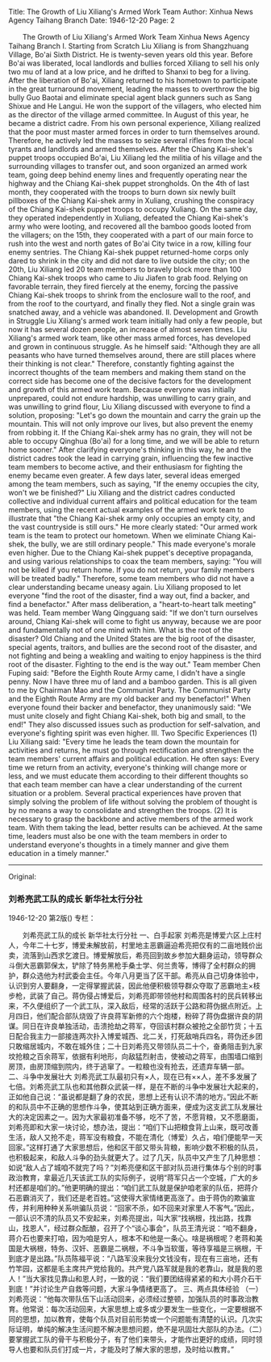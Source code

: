 Title: The Growth of Liu Xiliang's Armed Work Team
Author: Xinhua News Agency Taihang Branch
Date: 1946-12-20
Page: 2

　　The Growth of Liu Xiliang's Armed Work Team
    Xinhua News Agency Taihang Branch
        I. Starting from Scratch
    Liu Xiliang is from Shangzhuang Village, Bo'ai Sixth District. He is twenty-seven years old this year. Before Bo'ai was liberated, local landlords and bullies forced Xiliang to sell his only two mu of land at a low price, and he drifted to Shanxi to beg for a living. After the liberation of Bo'ai, Xiliang returned to his hometown to participate in the great turnaround movement, leading the masses to overthrow the big bully Guo Baotai and eliminate special agent black gunners such as Sang Shixue and He Langui. He won the support of the villagers, who elected him as the director of the village armed committee. In August of this year, he became a district cadre. From his own personal experience, Xiliang realized that the poor must master armed forces in order to turn themselves around. Therefore, he actively led the masses to seize several rifles from the local tyrants and landlords and armed themselves. After the Chiang Kai-shek's puppet troops occupied Bo'ai, Liu Xiliang led the militia of his village and the surrounding villages to transfer out, and soon organized an armed work team, going deep behind enemy lines and frequently operating near the highway and the Chiang Kai-shek puppet strongholds. On the 4th of last month, they cooperated with the troops to burn down six newly built pillboxes of the Chiang Kai-shek army in Xuliang, crushing the conspiracy of the Chiang Kai-shek puppet troops to occupy Xuliang. On the same day, they operated independently in Xuliang, defeated the Chiang Kai-shek's army who were looting, and recovered all the bamboo goods looted from the villagers; on the 15th, they cooperated with a part of our main force to rush into the west and north gates of Bo'ai City twice in a row, killing four enemy sentries. The Chiang Kai-shek puppet returned-home corps only dared to shrink in the city and did not dare to live outside the city; on the 20th, Liu Xiliang led 20 team members to bravely block more than 100 Chiang Kai-shek troops who came to Jiu Jiafen to grab food. Relying on favorable terrain, they fired fiercely at the enemy, forcing the passive Chiang Kai-shek troops to shrink from the enclosure wall to the roof, and from the roof to the courtyard, and finally they fled. Not a single grain was snatched away, and a vehicle was abandoned.
            II. Development and Growth in Struggle
    Liu Xiliang's armed work team initially had only a few people, but now it has several dozen people, an increase of almost seven times. Liu Xiliang's armed work team, like other mass armed forces, has developed and grown in continuous struggle. As he himself said: "Although they are all peasants who have turned themselves around, there are still places where their thinking is not clear." Therefore, constantly fighting against the incorrect thoughts of the team members and making them stand on the correct side has become one of the decisive factors for the development and growth of this armed work team. Because everyone was initially unprepared, could not endure hardship, was unwilling to carry grain, and was unwilling to grind flour, Liu Xiliang discussed with everyone to find a solution, proposing: "Let's go down the mountain and carry the grain up the mountain. This will not only improve our lives, but also prevent the enemy from robbing it. If the Chiang Kai-shek army has no grain, they will not be able to occupy Qinghua (Bo'ai) for a long time, and we will be able to return home sooner." After clarifying everyone's thinking in this way, he and the district cadres took the lead in carrying grain, influencing the few inactive team members to become active, and their enthusiasm for fighting the enemy became even greater. A few days later, several ideas emerged among the team members, such as saying, "If the enemy occupies the city, won't we be finished?" Liu Xiliang and the district cadres conducted collective and individual current affairs and political education for the team members, using the recent actual examples of the armed work team to illustrate that "the Chiang Kai-shek army only occupies an empty city, and the vast countryside is still ours." He more clearly stated: "Our armed work team is the team to protect our hometown. When we eliminate Chiang Kai-shek, the bully, we are still ordinary people." This made everyone's morale even higher. Due to the Chiang Kai-shek puppet's deceptive propaganda, and using various relationships to coax the team members, saying: "You will not be killed if you return home. If you do not return, your family members will be treated badly." Therefore, some team members who did not have a clear understanding became uneasy again. Liu Xiliang proposed to let everyone "find the root of the disaster, find a way out, find a backer, and find a benefactor." After mass deliberation, a "heart-to-heart talk meeting" was held. Team member Wang Qingguang said: "If we don't turn ourselves around, Chiang Kai-shek will come to fight us anyway, because we are poor and fundamentally not of one mind with him. What is the root of the disaster? Old Chiang and the United States are the big root of the disaster, special agents, traitors, and bullies are the second root of the disaster, and not fighting and being a weakling and waiting to enjoy happiness is the third root of the disaster. Fighting to the end is the way out." Team member Chen Fuping said: "Before the Eighth Route Army came, I didn't have a single penny. Now I have three mu of land and a bamboo garden. This is all given to me by Chairman Mao and the Communist Party. The Communist Party and the Eighth Route Army are my old backer and my benefactor!" When everyone found their backer and benefactor, they unanimously said: "We must unite closely and fight Chiang Kai-shek, both big and small, to the end!" They also discussed issues such as production for self-salvation, and everyone's fighting spirit was even higher.
        III. Two Specific Experiences
    (1) Liu Xiliang said: "Every time he leads the team down the mountain for activities and returns, he must go through rectification and strengthen the team members' current affairs and political education. He often says: Every time we return from an activity, everyone's thinking will change more or less, and we must educate them according to their different thoughts so that each team member can have a clear understanding of the current situation or a problem. Several practical experiences have proven that simply solving the problem of life without solving the problem of thought is by no means a way to consolidate and strengthen the troops. (2) It is necessary to grasp the backbone and active members of the armed work team. With them taking the lead, better results can be achieved. At the same time, leaders must also be one with the team members in order to understand everyone's thoughts in a timely manner and give them education in a timely manner."



<hr /> 

Original: 


### 刘希亮武工队的成长  新华社太行分社

1946-12-20
第2版()
专栏：

　　刘希亮武工队的成长
    新华社太行分社
        一、白手起家
    刘希亮是博爱六区上庄村人，今年二十七岁，博爱未解放前，村里地主恶霸逼迫希亮把仅有的二亩地贱价出卖，流落到山西求乞渡日。博爱解放后，希亮回到故乡参加大翻身运动，领导群众斗倒大恶霸郭保太，铲除了特务黑枪手桑士学、何兰贵等，博得了全村群众的拥护，群众选他为村武委会主任。今年八月更当了区干部。希亮从自己切身体验中，认识到穷人要翻身，一定得掌握武装，因此他便积极领导群众夺取了恶霸地主×枝步枪，武装了自己。蒋伪侵占博爱后，刘希亮即带领他村和周围各村的民兵转移出来，不久便组织了一个武工队，深入敌后，经常的活跃于公路和蒋伪据点附近。上月四日，他们配合部队烧毁了许良蒋军新修的六个炮楼，粉碎了蒋伪盘据许良的阴谋。同日在许良单独活动，击溃抢劫之蒋军，夺回该村群众被抢之全部竹货；十五日配合我主力一部接连两次扑入博爱城西、北二关，打死敌哨兵四名，蒋伪还乡团只敢缩居城内，不敢在城外住；二十日刘希亮又带领队员二十个，奋勇阻击到九家坟抢粮之百余蒋军，依据有利地形，向敌猛烈射击，使被动之蒋军，由围墙口缩到房顶，由房顶缩到院内，终于逃窜了。一粒粮也没有抢去，还遗弃车辆一部。
            二、斗争中发展壮大
    刘希亮武工队最初只有×人，现在已有××人，差不多发展了七倍。刘希亮武工队也和其他群众武装一样，是在不断的斗争中发展壮大起来的，正如他自己说：“虽说都是翻了身的农民，思想上还有认识不清的地方。”因此不断的和队员中不正确的思想作斗争，使其站到正确方面来，便成为这支武工队发展壮大的决定因素之一。因为大家最初准备不够，吃不了苦，不愿背粮，又不愿磨面，刘希亮即和大家一块讨论，想办法，提出：“咱们下山把粮食背上山来，既可改善生活，敌人又抢不走，蒋军没有粮食，不能在清化（博爱）久占，咱们便能早一天回家。”这样打通了大家思想后，他和区干部又带头背粮，影响少数不积极的队员，也积极起来，和敌人斗争的劲头就更大了。过了几天，队员中又产生了几种思想：如说“敌人占了城咱不就完了吗？”刘希亮便和区干部对队员进行集体与个别的时事政治教育，拿最近几天该武工队的实际例子，说明“蒋军只占一个空城，广大的乡村还都是咱们的。”他更明确的提出：“咱们武工队就是保护咱老家的队伍，把蒋介石恶霸消灭了，我们还是老百姓。”这使得大家情绪更高涨了。由于蒋伪的欺骗宣传，并利用种种关系哄骗队员说：“回家不杀，如不回来对家里人不客气。”因此，一部认识不清的队员又不安起来，刘希亮提出，叫大家“找祸根，找出路，找靠山，找恩人”，经过群众酝酿，召开了个“谈心事会”，队员王清光说：“咱不翻身，蒋介石也要来打咱，因为咱是穷人，根本不和他是一条心。啥是祸根呢？老蒋和美国是大祸根，特务、汉奸、恶霸是二祸根，不斗争当软蛋，等待享福是三祸根，干到底才是出路。”队员陈福平说：“八路军没来我分文钱没有，现在有三亩地，还有竹竿园，这都是毛主席共产党给我的。共产党八路军就是我的老靠山，就是我的恩人！”当大家找见靠山和恩人时，一致的说：“我们要团结得紧紧的和大小蒋介石干到底！”并讨论生产自救等问题，大家斗争情绪更高了。
        三、两点具体经验
    （一）刘希亮说：“他每次带队伍下山活动回来，必须经过整顿，加强队员的时事政治教育。他常说：每次活动回来，大家思想上或多或少要发生一些变化，一定要根据不同的思想，加以教育，使每个队员对目前形势或一个问题能有清楚的认识。几次实际证明，单纯的解决生活问题不解决思想问题，绝不是巩固壮大部队的办法。（二）要掌握武工队的骨干与积极分子，有了他们来带头，才能作出更好的成绩，同时领导人也要和队员们打成一片，才能及时了解大家的思想，及时给以教育。”
